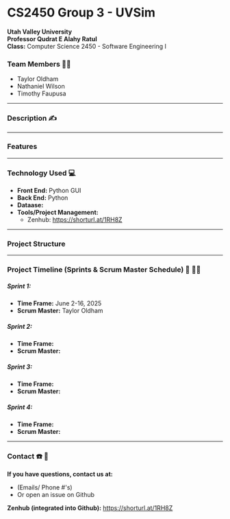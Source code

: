  # CS2450 Group 3 - UVSim  


**Utah Valley University**  
**Professor Qudrat E Alahy Ratul**  
**Class:** Computer Science 2450 - Software Engineering I  

### Team Members 👨‍💻

- Taylor Oldham
- Nathaniel Wilson
- Timothy Faupusa  
---

### Description ✍️

---

### Features

---

### Technology Used 💻   
- **Front End:** Python GUI  
- **Back End:** Python   
- **Dataase:**  
- **Tools/Project Management:**
  - Zenhub: https://shorturl.at/1RH8Z
---

### Project Structure

---

### Project Timeline (Sprints & Scrum Master Schedule) 📆 🏃‍♂️

##### Sprint 1:

- **Time Frame:** June 2-16, 2025
- **Scrum Master:** Taylor Oldham

##### Sprint 2:
- **Time Frame:** 
- **Scrum Master:**

##### Sprint 3:
- **Time Frame:** 
- **Scrum Master:**

##### Sprint 4:
- **Time Frame:** 
- **Scrum Master:**
---

### Contact ☎️ 📧

**If you have questions, contact us at:**
- (Emails/ Phone #'s)
- Or open an issue on Github

**Zenhub (integrated into Github):**
https://shorturl.at/1RH8Z
